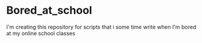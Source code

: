# Bored_at_school
I'm creating this repository for scripts that i some time write when I'm bored at my online school classes
